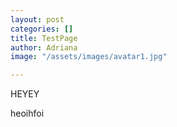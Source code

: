 ```yaml
---
layout: post
categories: []
title: TestPage
author: Adriana
image: "/assets/images/avatar1.jpg"

---
```

HEYEY

heoihfoi